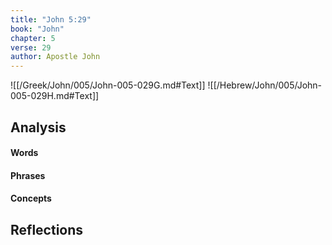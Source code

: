 ```yaml
---
title: "John 5:29"
book: "John"
chapter: 5
verse: 29
author: Apostle John
---
```

![[/Greek/John/005/John-005-029G.md#Text]]
![[/Hebrew/John/005/John-005-029H.md#Text]]

## Analysis

#### Words

#### Phrases

#### Concepts

## Reflections
